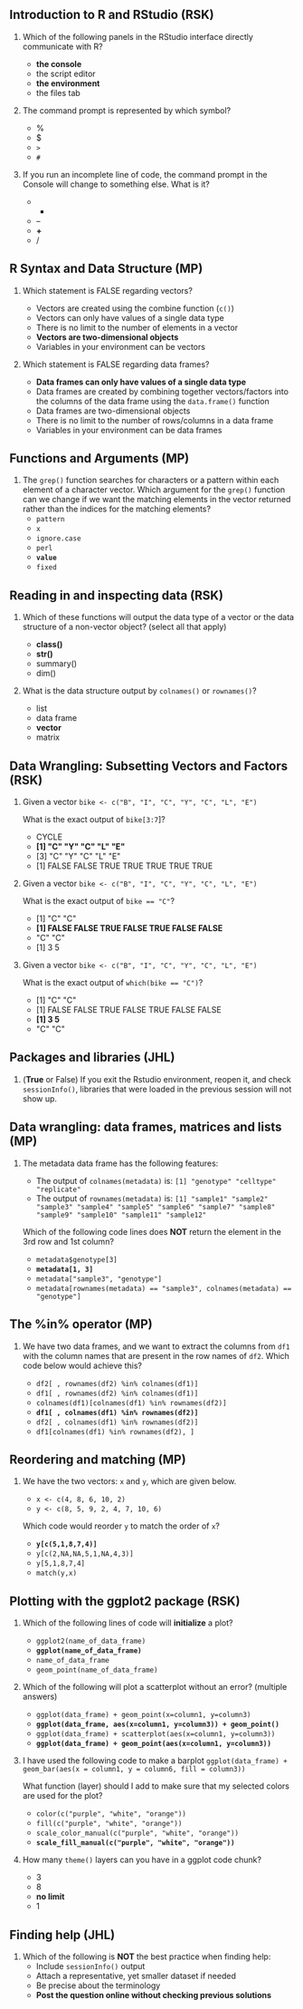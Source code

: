 ## Introduction to R and RStudio (RSK)

1. Which of the following panels in the RStudio interface directly communicate with R? 
    - **the console**
    - the script editor
    - **the environment**
    - the files tab

1. The command prompt is represented by which symbol?
    - %
    - $
    - `>`
    - `#`

1. If you run an incomplete line of code, the command prompt in the Console will change to something else. What is it?
    - *
    - –
    - **+**
    - /

## R Syntax and Data Structure (MP)

1. Which statement is FALSE regarding vectors?
    - Vectors are created using the combine function (`c()`)
    - Vectors can only have values of a single data type
    - There is no limit to the number of elements in a vector
    - **Vectors are two-dimensional objects**
    - Variables in your environment can be vectors

1. Which statement is FALSE regarding data frames?
    - **Data frames can only have values of a single data type**
    - Data frames are created by combining together vectors/factors into the columns of the data frame using the `data.frame()` function
    - Data frames are two-dimensional objects
    - There is no limit to the number of rows/columns in a data frame
    - Variables in your environment can be data frames

## Functions and Arguments (MP)

1. The `grep()` function searches for characters or a pattern within each element of a character vector. Which argument for the `grep()` function can we change if we want the matching elements in the vector returned rather than the indices for the matching elements?
    - `pattern`
    - `x`
    - `ignore.case`
    - `perl`
    - **`value`**
    - `fixed`
    
## Reading in and inspecting data (RSK)
1. Which of these functions will output the data type of a vector or the data structure of a non-vector object? (select all that apply)
    - **class()**
    - **str()**
    - summary()
    - dim()

1. What is the data structure output by `colnames()` or `rownames()`?
    - list
    - data frame
    - **vector**
    - matrix

## Data Wrangling: Subsetting Vectors and Factors (RSK)
1. Given a vector `bike <- c("B", "I", "C", "Y", "C", "L", "E")`
   
   What is the exact output of `bike[3:7`]?
   
   - CYCLE
   - **[1] "C" "Y" "C" "L" "E"**
   - [3] "C" "Y" "C" "L" "E"
   - [1] FALSE FALSE TRUE TRUE TRUE TRUE TRUE

1. Given a vector `bike <- c("B", "I", "C", "Y", "C", "L", "E")`
   
   What is the exact output of `bike == "C"`?
   
    - [1] "C" "C"   
    - **[1] FALSE FALSE TRUE FALSE TRUE FALSE FALSE**
    - "C" "C"
    - [1] 3 5

1. Given a vector `bike <- c("B", "I", "C", "Y", "C", "L", "E")`
   
   What is the exact output of `which(bike == "C")`?
   
    - [1] "C" "C"   
    - [1] FALSE FALSE TRUE FALSE TRUE FALSE FALSE
    - **[1] 3 5**
    - "C" "C"


## Packages and libraries (JHL)
1. (**True** or False) If you exit the Rstudio environment, reopen it, and check `sessionInfo()`, libraries that were loaded in the previous session will not show up.

## Data wrangling: data frames, matrices and lists (MP)

1. The metadata data frame has the following features:

    * The output of `colnames(metadata)` is: `[1] "genotype" "celltype" "replicate"`
    * The output of `rownames(metadata)` is: `[1] "sample1" "sample2" "sample3" "sample4" "sample5" "sample6" "sample7" "sample8" "sample9" "sample10" "sample11" "sample12"`
        
   Which of the following code lines does **NOT** return the element in the 3rd row and 1st column?
    
    - `metadata$genotype[3]`
    - **`metadata[1, 3]`**
    - `metadata["sample3", "genotype"]`
    - `metadata[rownames(metadata) == "sample3", colnames(metadata) == "genotype"]`
  
  
## The %in% operator (MP)

1. We have two data frames, and  we want to extract the columns from `df1` with the column names that are present in the row names of `df2`. Which code below would achieve this?

    - `df2[ , rownames(df2) %in% colnames(df1)]`
    - `df1[ , rownames(df2) %in% colnames(df1)]`
    - `colnames(df1)[colnames(df1) %in% rownames(df2)]`
    - **`df1[ , colnames(df1) %in% rownames(df2)]`**
    - `df2[ , colnames(df1) %in% rownames(df2)]`
    - `df1[colnames(df1) %in% rownames(df2), ]`
  
    
## Reordering and matching (MP)

1. We have the two vectors: `x` and `y`, which are given below.
    * `x <- c(4, 8, 6, 10, 2)`
    * `y <- c(8, 5, 9, 2, 4, 7, 10, 6)`

    Which code would reorder `y` to match the order of `x`?
    
    - **`y[c(5,1,8,7,4)]`**
    - `y[c(2,NA,NA,5,1,NA,4,3)]`
    - `y[5,1,8,7,4]`
    - `match(y,x)`

## Plotting with the ggplot2 package (RSK)

1. Which of the following lines of code will **initialize** a plot?
    - `ggplot2(name_of_data_frame)`
    - **`ggplot(name_of_data_frame)`**
    - `name_of_data_frame`
    - `geom_point(name_of_data_frame)`

1. Which of the following will plot a scatterplot without an error? (multiple answers)

    - `ggplot(data_frame) + geom_point(x=column1, y=column3)`
    - **`ggplot(data_frame, aes(x=column1, y=column3)) + geom_point()`**
    - `ggplot(data_frame) + scatterplot(aes(x=column1, y=column3))`
    - **`ggplot(data_frame) + geom_point(aes(x=column1, y=column3))`**

1. I have used the following code to make a barplot
    `ggplot(data_frame) + geom_bar(aes(x = column1, y = column6, fill = column3))`
  
    What function (layer) should I add to make sure that my selected colors are used for the plot?
  
    - `color(c("purple", "white", "orange"))`
    - `fill(c("purple", "white", "orange"))`
    - `scale_color_manual(c("purple", "white", "orange"))`
    - **`scale_fill_manual(c("purple", "white", "orange"))`**
    
1. How many `theme()` layers can you have in a ggplot code chunk?
    - 3
    - 8
    - **no limit**
    - 1

## Finding help (JHL)
1. Which of the following is **NOT** the best practice when finding help:
    - Include `sessionInfo()` output
    - Attach a representative, yet smaller dataset if needed
    - Be precise about the terminology
    - **Post the question online without checking previous solutions**
